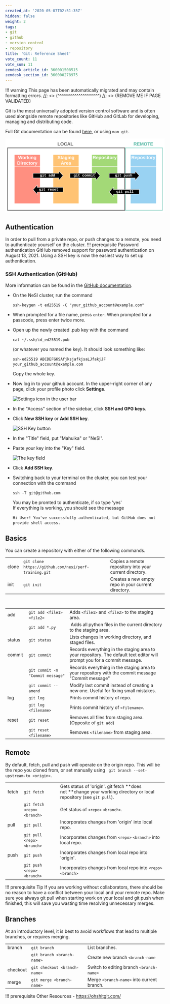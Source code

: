 ```yaml
---
created_at: '2020-05-07T02:51:35Z'
hidden: false
weight: 2
tags:
- git
- github
- version control
- repository
title: 'Git: Reference Sheet'
vote_count: 11
vote_sum: 11
zendesk_article_id: 360001508515
zendesk_section_id: 360000278975
---
```




[//]: <> (REMOVE ME IF PAGE VALIDATED)
[//]: <> (vvvvvvvvvvvvvvvvvvvv)
!!! warning
    This page has been automatically migrated and may contain formatting errors.
[//]: <> (^^^^^^^^^^^^^^^^^^^^)
[//]: <> (REMOVE ME IF PAGE VALIDATED)

Git is the most universally adopted version control software and is
often used alongside remote repositories like GitHub and GitLab for
developing, managing and distributing code.

Full Git documentation can be
found [here](https://git-scm.com/docs/git), or using `man git`.

![Git\_Diagram.svg](../../assets/images/Git-Reference_Sheet.svg)

## Authentication

In order to pull from a private repo, or push changes to a remote, you
need to authenticate yourself on the cluster.
!!! prerequisite Password authentication
     GitHub removed support for password authentication on August 13, 2021.
     Using a SSH key is now the easiest way to set up authentication.

### SSH Authentication (GitHub)

More information can be found in the [GitHub
documentation](https://docs.github.com/en/authentication/connecting-to-github-with-ssh/generating-a-new-ssh-key-and-adding-it-to-the-ssh-agent).

-   On the NeSI cluster, run the command 

    ``` sl
    ssh-keygen -t ed25519 -C "your_github_account@example.com"
    ```

-   When prompted for a file name, press `enter`. When prompted for a
    passcode, press enter twice more.

-   Open up the newly created .pub key with the command 

    ``` sl
    cat ~/.ssh/id_ed25519.pub
    ```

    (or whatever you named the key). It should look something like: 

    ``` sl
    ssh-ed25519 ABCDEFGKSAfjksjafkjsaLJfakjJF your_github_account@example.com
    ```

    Copy the whole key.

-   Now log in to your github account. In the upper-right corner of any
    page, click your profile photo click **Settings**.

    ![Settings icon in the user
    bar](../../assets/images/Git-Reference_Sheet.png)

-   In the "Access" section of the sidebar, click **SSH and GPG keys**.

-   Click **New SSH key** or **Add SSH key**.

    ![SSH Key button](../../assets/images/Git-Reference_Sheet_0.png)

-   In the "Title" field, put "Mahuika" or "NeSI".

-   Paste your key into the "Key" field.

    ![The key field](../../assets/images/Git-Reference_Sheet_1.png)

-   Click **Add SSH key**.

-   Switching back to your terminal on the cluster, you can test your
    connection with the command 

    ``` sl
    ssh -T git@github.com
    ```

    You may be promted to authenticate, if so type 'yes'  
    If everything is working, you should see the message 

    ``` sl
    Hi User! You've successfully authenticated, but GitHub does not provide shell access.
    ```

## Basics

You can create a repository with either of the following commands.

|       |                                                       |                                                         |
|-------|-------------------------------------------------------|---------------------------------------------------------|
| clone | `git clone https://github.com/nesi/perf-training.git` | Copies a remote repository into your current directory. |
| init  | `git init`                                            | Creates a new empty repo in your current directory.     |

 

|         |                                  |                                                                                                                          |
|---------|----------------------------------|--------------------------------------------------------------------------------------------------------------------------|
| add     | `git add <file1> <file2>`        | Adds `<file1>` and `<file2>` to the staging area.                                                                        |
|         | `git add *.py`                   |  Adds all python files in the current directory to the staging area.                                                     |
| status  | `git status`                     | Lists changes in working directory, and staged files.                                                                    |
| commit  | `git commit`                     | Records everything in the staging area to your repository. The default text editor will prompt you for a commit message. |
|         | `git commit -m "Commit message"` | Records everything in the staging area to your repository with the commit message "Commit message"                       |
|         | `git commit --amend`             | Modify last commit instead of creating a new one. Useful for fixing small mistakes.                                      |
| log     | `git log`                        | Prints commit history of repo.                                                                                           |
|         | `git log <filename>`             | Prints commit history of `<filename>`.                                                                                   |
| reset   | `git reset`                      | Removes all files from staging area. (Opposite of `git add`)                                                             |
|         | `git reset <filename>`           | Removes `<filename>` from staging area.                                                                                  |

## Remote

By default, fetch, pull and push will operate on the origin repo. This
will be the repo you cloned from, or set manually using
` git branch --set-upstream-to <origin>`.

|        |                             |                                                                                                                      |
|--------|-----------------------------|----------------------------------------------------------------------------------------------------------------------|
| fetch  | `git fetch`                 | Gets status of 'origin'. git fetch **does not **change your working directory or local repository (see `git pull`).  |
|        | `git fetch <repo> <branch>` | Get status of `<repo>` `<branch>`.                                                                                   |
| pull   | `git pull`                  | Incorporates changes from 'origin' into local repo.                                                                  |
|        | `git pull <repo> <branch>`  | Incorporates changes from `<repo>` `<branch>` into local repo.                                                       |
| push   | `git push`                  | Incorporates changes from local repo into 'origin'.                                                                  |
|        | `git push <repo> <branch>`  | Incorporates changes from local repo into `<repo>` `<branch>`                                                        |
!!! prerequisite Tip
     If you are working without collaborators, there should be no reason to
     have a conflict between your local and your remote repo. Make sure you
     always git pull when starting work on your local and git push when
     finished, this will save you wasting time resolving unnecessary
     merges.

## Branches

At an introductory level, it is best to avoid workflows that lead to
multiple branches, or requires merging.

|          |                              |                                            |
|----------|------------------------------|--------------------------------------------|
| branch   | `git branch`                 | List branches.                             |
|          | `git branch <branch-name>`   | Create new branch `<branch-name`           |
| checkout | `git checkout <branch-name>` | Switch to editing branch `<branch-name>`   |
| merge    | `git merge <branch-name>`    | Merge `<branch-name>` into current branch. |
!!! prerequisite Other Resources
     -   <https://ohshitgit.com/>
